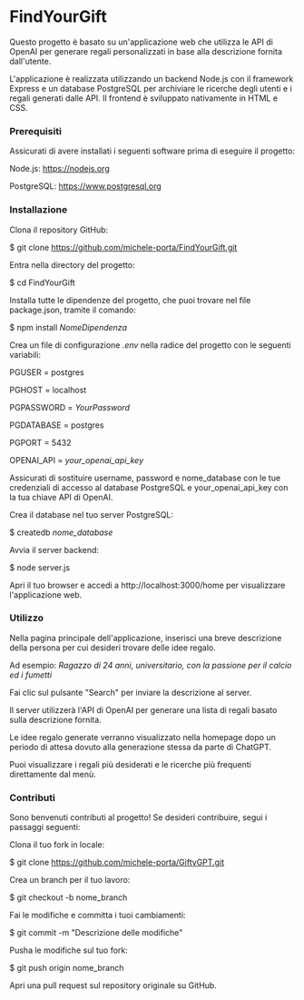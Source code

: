 # FindYourGift
Questo progetto è basato su un'applicazione web che utilizza le API di OpenAI per generare regali personalizzati in base alla descrizione fornita dall'utente. 

L'applicazione è realizzata utilizzando un backend Node.js con il framework Express e un database PostgreSQL per archiviare le ricerche degli utenti e i regali generati dalle API. Il frontend è sviluppato nativamente in HTML e CSS.

### Prerequisiti
Assicurati di avere installati i seguenti software prima di eseguire il progetto:

Node.js: https://nodejs.org

PostgreSQL: https://www.postgresql.org

### Installazione
Clona il repository GitHub:

$ git clone https://github.com/michele-porta/FindYourGift.git

Entra nella directory del progetto:

$ cd FindYourGift

Installa tutte le dipendenze del progetto, che puoi trovare nel file package.json, tramite il comando:

$ npm install *NomeDipendenza*

Crea un file di configurazione *.env* nella radice del progetto con le seguenti variabili:

PGUSER = postgres

PGHOST = localhost

PGPASSWORD = *YourPassword*

PGDATABASE = postgres

PGPORT = 5432

OPENAI_API = *your_openai_api_key*

Assicurati di sostituire username, password e nome_database con le tue credenziali di accesso al database PostgreSQL e your_openai_api_key con la tua chiave API di OpenAI.

Crea il database nel tuo server PostgreSQL:

$ createdb *nome_database*

Avvia il server backend:

$ node server.js

Apri il tuo browser e accedi a http://localhost:3000/home per visualizzare l'applicazione web.

### Utilizzo
Nella pagina principale dell'applicazione, inserisci una breve descrizione della persona per cui desideri trovare delle idee regalo.

Ad esempio: *Ragazzo di 24 anni, universitario, con la passione per il calcio ed i fumetti*

Fai clic sul pulsante "Search" per inviare la descrizione al server.

Il server utilizzerà l'API di OpenAI per generare una lista di regali basato sulla descrizione fornita.

Le idee regalo generate verranno visualizzato nella homepage dopo un periodo di attesa dovuto alla generazione stessa da parte di ChatGPT.

Puoi visualizzare i regali più desiderati e le ricerche più frequenti direttamente dal menù.

### Contributi
Sono benvenuti contributi al progetto! Se desideri contribuire, segui i passaggi seguenti:

Clona il tuo fork in locale:

$ git clone https://github.com/michele-porta/GiftyGPT.git

Crea un branch per il tuo lavoro:

$ git checkout -b nome_branch

Fai le modifiche e committa i tuoi cambiamenti:

$ git commit -m "Descrizione delle modifiche"

Pusha le modifiche sul tuo fork:

$ git push origin nome_branch

Apri una pull request sul repository originale su GitHub.
